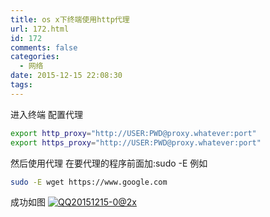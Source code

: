```yaml
---
title: os x下终端使用http代理
url: 172.html
id: 172
comments: false
categories:
  - 网络
date: 2015-12-15 22:08:30
tags:
---
```


进入终端 配置代理
```bash
export http_proxy="http://USER:PWD@proxy.whatever:port"
export https_proxy="http://USER:PWD@proxy.whatever:port"
```
然后使用代理 在要代理的程序前面加:sudo -E 例如
```bash
sudo -E wget https://www.google.com
```
成功如图
[![QQ20151215-0@2x](http://wzq.hk/wp-content/uploads/2015/12/QQ20151215-0@2x.png)](http://wzq.hk/wp-content/uploads/2015/12/QQ20151215-0@2x.png)